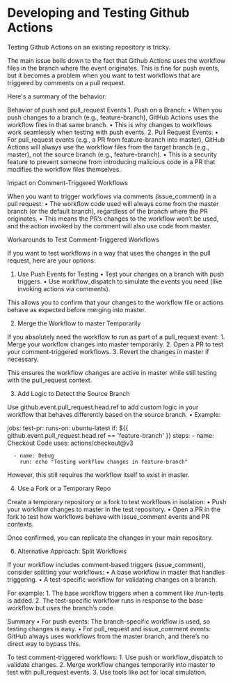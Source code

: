 # Developing and Testing Github Actions

Testing Github Actions on an existing repository is tricky.
                                                                               
The main issue boils down to the fact that Github Actions uses the workflow files in the branch where the event originates. This is fine for push events, but it becomes a problem when you want to test workflows that are triggered by comments on a pull request.

Here's a summary of the behavior:
  
Behavior of push and pull_request Events
	1.	Push on a Branch:
	•	When you push changes to a branch (e.g., feature-branch), GitHub Actions uses the workflow files in that same branch.
	•	This is why changes to workflows work seamlessly when testing with push events.
	2.	Pull Request Events:
	•	For pull_request events (e.g., a PR from feature-branch into master), GitHub Actions will always use the workflow files from the target branch (e.g., master), not the source branch (e.g., feature-branch).
	•	This is a security feature to prevent someone from introducing malicious code in a PR that modifies the workflow files themselves.

Impact on Comment-Triggered Workflows

When you want to trigger workflows via comments (issue_comment) in a pull request:
	•	The workflow code used will always come from the master branch (or the default branch), regardless of the branch where the PR originates.
	•	This means the PR’s changes to the workflow won’t be used, and the action invoked by the comment will also use code from master.

Workarounds to Test Comment-Triggered Workflows

If you want to test workflows in a way that uses the changes in the pull request, here are your options:

1. Use Push Events for Testing
	•	Test your changes on a branch with push triggers.
	•	Use workflow_dispatch to simulate the events you need (like invoking actions via comments).

This allows you to confirm that your changes to the workflow file or actions behave as expected before merging into master.

2. Merge the Workflow to master Temporarily

If you absolutely need the workflow to run as part of a pull_request event:
	1.	Merge your workflow changes into master temporarily.
	2.	Open a PR to test your comment-triggered workflows.
	3.	Revert the changes in master if necessary.

This ensures the workflow changes are active in master while still testing with the pull_request context.

3. Add Logic to Detect the Source Branch

Use github.event.pull_request.head.ref to add custom logic in your workflow that behaves differently based on the source branch.
	•	Example:

jobs:
  test-pr:
    runs-on: ubuntu-latest
    if: ${{ github.event.pull_request.head.ref == 'feature-branch' }}
    steps:
      - name: Checkout Code
        uses: actions/checkout@v3

      - name: Debug
        run: echo "Testing workflow changes in feature-branch"

However, this still requires the workflow itself to exist in master.

4. Use a Fork or a Temporary Repo

Create a temporary repository or a fork to test workflows in isolation:
	•	Push your workflow changes to master in the test repository.
	•	Open a PR in the fork to test how workflows behave with issue_comment events and PR contexts.

Once confirmed, you can replicate the changes in your main repository.

6. Alternative Approach: Split Workflows

If your workflow includes comment-based triggers (issue_comment), consider splitting your workflows:
	•	A base workflow in master that handles triggering.
	•	A test-specific workflow for validating changes on a branch.

For example:
	1.	The base workflow triggers when a comment like /run-tests is added.
	2.	The test-specific workflow runs in response to the base workflow but uses the branch’s code.

Summary
	•	For push events: The branch-specific workflow is used, so testing changes is easy.
	•	For pull_request and issue_comment events: GitHub always uses workflows from the master branch, and there’s no direct way to bypass this.

To test comment-triggered workflows:
	1.	Use push or workflow_dispatch to validate changes.
	2.	Merge workflow changes temporarily into master to test with pull_request events.
	3.	Use tools like act for local simulation.

